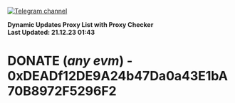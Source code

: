 [![Telegram channel](https://img.shields.io/endpoint?url=https://runkit.io/damiankrawczyk/telegram-badge/branches/master?url=https://t.me/n4z4v0d)](https://t.me/n4z4v0d) 

**Dynamic Updates Proxy List with Proxy Checker**  
**Last Updated: 21.12.23 01:43**

# DONATE (_any evm_) - 0xDEADf12DE9A24b47Da0a43E1bA70B8972F5296F2
